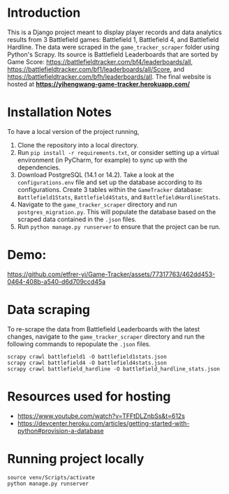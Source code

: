 
# Introduction
This is a Django project meant to display player records and data analytics results from 3 Battlefield games: Battlefield 1, Battlefield 4, and Battlefield Hardline. The data were scraped in the `game_tracker_scraper` folder using Python's Scrapy. Its source is Battlefield Leaderboards that are sorted by Game Score: https://battlefieldtracker.com/bf4/leaderboards/all, https://battlefieldtracker.com/bf1/leaderboards/all/Score, and https://battlefieldtracker.com/bfh/leaderboards/all. The final website is hosted at **https://yihengwang-game-tracker.herokuapp.com/**   

# Installation Notes
To have a local version of the project running,
1. Clone the repository into a local directory.
2. Run `pip install -r requirements.txt`, or consider setting up a virtual environment (in PyCharm, for example) to sync up with the dependencies.
3. Download PostgreSQL (14.1 or 14.2). Take a look at the `configurations.env` file and set up the database according to its configurations. Create 3 tables within the `GameTracker` database: `Battlefield1Stats`, `Battlefield4Stats`, and `BattlefieldHardlineStats`.
4. Navigate to the `game_tracker_scraper` directory and run `postgres_migration.py`. This will populate the database based on the scraped data contained in the `.json` files.
5. Run `python manage.py runserver` to ensure that the project can be run. 

# Demo:
https://github.com/etfrer-yi/Game-Tracker/assets/77317763/462dd453-0464-408b-a540-d6d709ccd45a


# Data scraping
To re-scrape the data from Battlefield Leaderboards with the latest changes, navigate to the `game_tracker_scraper` directory and run the following commands to repopulate the `.json` files.
```
scrapy crawl battlefield1 -O battlefield1stats.json
scrapy crawl battlefield4 -O battlefield4stats.json
scrapy crawl battlefield_hardline -O battlefield_hardline_stats.json
```

# Resources used for hosting
- https://www.youtube.com/watch?v=TFFtDLZnbSs&t=612s
- https://devcenter.heroku.com/articles/getting-started-with-python#provision-a-database

# Running project locally
```
source venv/Scripts/activate
python manage.py runserver
```
